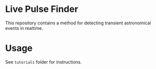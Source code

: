 # Live Pulse Finder

This repository contains a method for detecting transient astronomical events in realtime.

# Usage
See `tutorials` folder for instructions.
